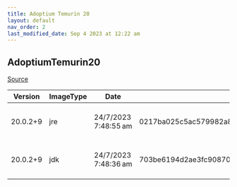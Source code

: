 ```yaml
---
title: Adoptium Temurin 20
layout: default
nav_order: 2
last_modified_date: Sep 4 2023 at 12:22 am
---
```


## AdoptiumTemurin20

[Source](https://adoptium.net/)

| Version  | ImageType | Date                 | Checksum                                                         | Size      | Architecture | Type | URI                                                                                                                             |
| -------- | --------- | -------------------- | ---------------------------------------------------------------- | --------- | ------------ | ---- | ------------------------------------------------------------------------------------------------------------------------------- |
| 20.0.2+9 | jre       | 24/7/2023 7:48:55 am | 0217ba025c5ac579982a80791d4637e2b4b6afb14de522fff2b818d0203d4cea | 32972800  | x64          | msi  | https://github.com/adoptium/temurin20-binaries/releases/download/jdk-20.0.2%2B9/OpenJDK20U-jre_x64_windows_hotspot_20.0.2_9.msi |
| 20.0.2+9 | jdk       | 24/7/2023 7:48:36 am | 703be6194d2ae3fc90870497417e22a72ba9a65995aa84b63bca4f4e1fb8395a | 174718976 | x64          | msi  | https://github.com/adoptium/temurin20-binaries/releases/download/jdk-20.0.2%2B9/OpenJDK20U-jdk_x64_windows_hotspot_20.0.2_9.msi |

